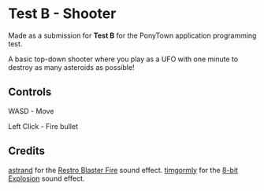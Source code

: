 # Test B - Shooter
Made as a submission for **Test B** for the PonyTown application programming test.

A basic top-down shooter where you play as a UFO with one minute to destroy as many asteroids as possible!

## Controls
WASD - Move

Left Click - Fire bullet

## Credits

[astrand](https://freesound.org/people/astrand/) for the [Restro Blaster Fire](https://freesound.org/people/astrand/sounds/328011/) sound effect.
[timgormly](https://freesound.org/people/timgormly/) for the [8-bit Explosion](https://freesound.org/people/timgormly/sounds/170144/) sound effect.
